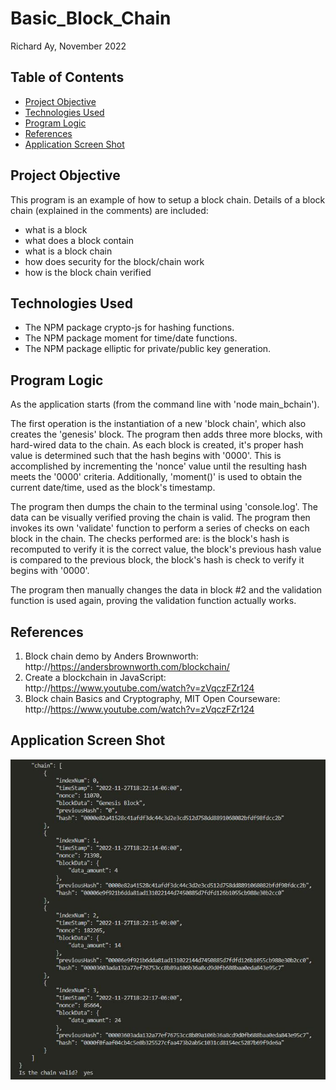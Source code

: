 # Basic_Block_Chain


Richard Ay, November 2022

## Table of Contents
* [Project Objective](#project-objective)
* [Technologies Used](#technologies-used)
* [Program Logic](#program-logic)
* [References](#references)
* [Application Screen Shot](#application-screen-shot)


## Project Objective
This program is an example of how to setup a block chain.  Details of a block chain (explained in the comments) are included:
- what is a block
- what does a block contain
- what is a block chain
- how does security for the block/chain work
- how is the block chain verified

## Technologies Used
* The NPM package crypto-js for hashing functions.
* The NPM package moment for time/date functions.
* The NPM package elliptic for private/public key generation.

## Program Logic
As the application starts (from the command line with 'node main_bchain').

The first operation is the instantiation of a new 'block chain', which also creates the 'genesis' block.  The program then adds three more blocks, with hard-wired data to the chain.  As each block is created, it's proper hash value is determined such that the hash begins with '0000'.  This is accomplished by incrementing the 'nonce' value until the resulting hash meets the '0000' criteria.  Additionally, 'moment()' is used to obtain the current date/time, used as the block's timestamp.

The program then dumps the chain to the terminal using 'console.log'.  The data can be visually verified proving the chain is valid.  The program then invokes its own 'validate' function to perform a series of checks on each block in the chain.  The checks performed are: is the block's hash is recomputed to verify it is the correct value, the block's previous hash value is compared to the previous block, the block's hash is check to verify it begins with '0000'.

The program then manually changes the data in block #2 and the validation function is used again, proving the validation function actually works.

## References
1) Block chain demo by Anders Brownworth: http://https://andersbrownworth.com/blockchain/
2) Create a blockchain in JavaScript: http://https://www.youtube.com/watch?v=zVqczFZr124
3) Block chain Basics and Cryptography, MIT Open Courseware: http://https://www.youtube.com/watch?v=zVqczFZr124

## Application Screen Shot
![Basic_BChain Image](./block_chain.jpg)